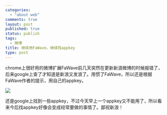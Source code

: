 ```yaml
--- 
categories: 
  - "about web"
comments: true
layout: post
published: true
status: publish
tags: 
  - 微博
title: 继续用FaWave，继续找appkey
type: post
---
```

chrome上很好用的微博扩展FaWave前几天突然在更新新浪微博的时候报错了，后来google上查了才知道是新浪又发浪了。用惯了FaWave，所以还是根据FaWave作者的提示，用自己的appkey。  

<img style="display: block; float: none; margin-left: auto; margin-right: auto" src="http://public.bay.livefilestore.com/y1pELVv5ncLDtmz3kQ9DsbzQkkWCyj4Mq0LjZ9eK3zclGRj6tccoz7pajWlQfermoLisLIwfllqeogV7LXMDbAe-A/ScreenShot_2011-08-02_135242.jpg">  

还是google上找到一些appkey，不过今天早上一个appkey又不能用了，所以看来今后找appkey好像会变成经常要做的事情了。鄙视新浪！
